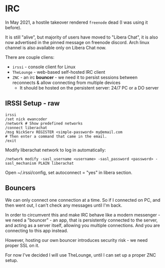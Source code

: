 # IRC

In May 2021, a hostile takeover rendered `freenode` dead (I was using it before).

It is still "alive", but majority of users have moved to "Libera Chat", it is also now advertised in the pinned message on freenode discord. Arch linux channel is also available only on Libera Chat now.

There are couple cliens:
- `irssi` - console client for Linux
- `TheLounge` - web-based self-hosted IRC client
- `ZNC` - an irc **bouncer** - we need it to persist sessions between reconnects & allow connecting from multiple devices
  - It should be hosted on the persistent server: 24/7 PC or a DO server

## IRSSI Setup - raw

```
irssi
/set nick ewancoder
/network # Show predefined networks
/connect liberachat
/msg NickServ REGISTER <simple-password> my@email.com
# Then enter a command that came in the email.
/exit
```

Modify liberachat network to log in automatically:

```
/network modify -sasl_username <username> -sasl_password <password> -sasl_mechanism PLAIN liberachat
```

Open ~/.irssi/config, set autoconnect = "yes" in libera section.

## Bouncers

We can only connect one connection at a time. So if I connected on PC, and then went out, I can't check any messages until I'm back.

In order to circumvent this and make IRC behave like a modern messenger - we need a "bouncer" - an app, that is persistently connected to the server, and acting as a server itself, allowing you multiple connections. And you are connecting to this app instead.

However, hosting our own bouncer introduces security risk - we need proper SSL on it.

For now I've decided I will use TheLounge, until I can set up a proper ZNC setup.

